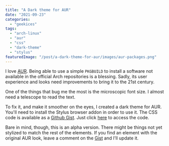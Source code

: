 ```yaml
---
title: "A Dark theme for AUR"
date: "2021-09-23"
categories: 
  - "geekices"
tags: 
  - "arch-linux"
  - "aur"
  - "css"
  - "dark-theme"
  - "stylus"
featuredImage: "/post/a-dark-theme-for-aur/images/aur-packages.png"
---
```


I love [AUR](https://aur.archlinux.org/). Being able to use a simple `PKGBUILD` to install a software not available in the official Arch repositories is a blessing. Sadly, its user experience and looks need improvements to bring it to the 21st century.

One of the things that bug me the most is the microscopic font size. I almost need a telescope to read the text.

To fix it, and make it smoother on the eyes, I created a dark theme for AUR. You'll need to install the Stylus browser addon in order to use it. The CSS code is available as a [Github Gist](https://gist.github.com/brunomiguel/6b71aaef5d670145cf2e2776c22c3b91). Just click [here](https://gist.github.com/brunomiguel/6b71aaef5d670145cf2e2776c22c3b91) to access the code.

Bare in mind, though, this is an alpha version. There might be things not yet stylized to match the rest of the elements. If you find an element with the original AUR look, leave a comment on the [Gist](https://gist.github.com/brunomiguel/6b71aaef5d670145cf2e2776c22c3b91) and I'll update it.
